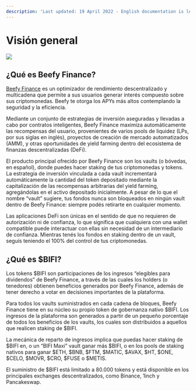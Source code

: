 ```yaml
---
description: 'Last updated: 19 April 2022 - English documentation is leading.'
---
```


# Visión general

![](.gitbook/assets/docs\_esp.png)

## ¿Qué es Beefy Finance?

[Beefy Finance](https://beefy.finance/) es un optimizador de rendimiento descentralizado y multicadena que permite a sus usuarios generar interés compuesto sobre sus criptomonedas. Beefy te otorga los APYs más altos contemplando la seguridad y la eficiencia.

Mediante un conjunto de estrategias de inversión aseguradas y llevadas a cabo por contratos inteligentes, Beefy Finance maximiza automáticamente las recompensas del usuario, provenientes de varios pools de liquidez (LPs, por sus siglas en inglés), proyectos de creación de mercado automatizados (AMM), y otras oportunidades de yield farming dentro del ecosistema de finanzas descentralizadas (DeFi).

El producto principal ofrecido por Beefy Finance son los vaults (o bóvedas, en español), donde puedes hacer staking de tus criptomonedas y tokens. La estrategia de inversión vinculada a cada vault incrementará automáticamente la cantidad del token depositado mediante la capitalización de las recompensas arbitrarias del yield farming, agregándolas en el activo depositado inicialmente. A pesar de lo que el nombre “vault” sugiere, tus fondos nunca son bloqueados en ningún vault dentro de Beefy Finance: siempre podés retirarte en cualquier momento.

Las aplicaciones DeFi son únicas en el sentido de que no requieren de autorización ni de confianza, lo que significa que cualquiera con una wallet compatible puede interactuar con ellas sin necesidad de un intermediario de confianza. Mientras tenés los fondos en staking dentro de un vault, seguís teniendo el 100% del control de tus criptomonedas.

## ¿Qué es $BIFI?

Los tokens $BIFI son participaciones de los ingresos “elegibles para dividendos” de Beefy Finance, a través de las cuales los holders (o tenedores) obtienen beneficios generados por Beefy Finance, además de tener derecho a votar en decisiones importantes de la plataforma.

Para todos los vaults suministrados en cada cadena de bloques, Beefy Finance tiene en su núcleo su propio token de gobernanza nativo $BIFI. Los ingresos de la plataforma son generados a partir de un pequeño porcentaje de todos los beneficios de los vaults, los cuales son distribuidos a aquellos que realicen staking de $BIFI.

La mecánica de reparto de ingresos implica que puedas hacer staking de $BIFI en, o un “BIFI Maxi” vault ganar más $BIFI, o en los pools de staking nativos para ganar $ETH, $BNB, $FTM, $MATIC, $AVAX, $HT, $ONE, $CELO, $MOVR, $CRO, $FUSE o $METIS.

El suministro de $BIFI está limitado a 80.000 tokens y está disponible en los principales exchanges descentralizados, como Binance, 1inch y Pancakeswap.
